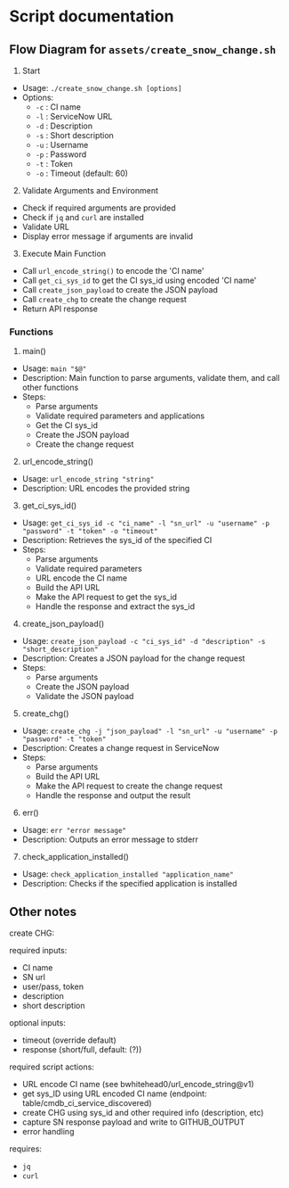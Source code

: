 # Script documentation

## Flow Diagram for `assets/create_snow_change.sh`

1. Start
  - Usage: `./create_snow_change.sh [options]`
  - Options:
    - `-c` : CI name
    - `-l` : ServiceNow URL
    - `-d` : Description
    - `-s` : Short description
    - `-u` : Username
    - `-p` : Password
    - `-t` : Token
    - `-o` : Timeout (default: 60)
2. Validate Arguments and Environment
  - Check if required arguments are provided
  - Check if `jq` and `curl` are installed
  - Validate URL
  - Display error message if arguments are invalid
3. Execute Main Function
  - Call `url_encode_string()` to encode the 'CI name'
  - Call `get_ci_sys_id` to get the CI sys_id using encoded 'CI name'
  - Call `create_json_payload` to create the JSON payload
  - Call `create_chg` to create the change request
  - Return API response

### Functions

1. main()
  - Usage: `main "$@"`
  - Description: Main function to parse arguments, validate them, and call other functions
  - Steps:
    - Parse arguments
    - Validate required parameters and applications
    - Get the CI sys_id
    - Create the JSON payload
    - Create the change request

2. url_encode_string()
  - Usage: `url_encode_string "string"`
  - Description: URL encodes the provided string

3. get_ci_sys_id()
  - Usage: `get_ci_sys_id -c "ci_name" -l "sn_url" -u "username" -p "password" -t "token" -o "timeout"`
  - Description: Retrieves the sys_id of the specified CI
  - Steps:
    - Parse arguments
    - Validate required parameters
    - URL encode the CI name
    - Build the API URL
    - Make the API request to get the sys_id
    - Handle the response and extract the sys_id

4. create_json_payload()
  - Usage: `create_json_payload -c "ci_sys_id" -d "description" -s "short_description"`
  - Description: Creates a JSON payload for the change request
  - Steps:
    - Parse arguments
    - Create the JSON payload
    - Validate the JSON payload

5. create_chg()
  - Usage: `create_chg -j "json_payload" -l "sn_url" -u "username" -p "password" -t "token"`
  - Description: Creates a change request in ServiceNow
  - Steps:
    - Parse arguments
    - Build the API URL
    - Make the API request to create the change request
    - Handle the response and output the result

6. err()
  - Usage: `err "error message"`  
  - Description: Outputs an error message to stderr

7. check_application_installed()
  - Usage: `check_application_installed "application_name"`
  - Description: Checks if the specified application is installed

## Other notes

create CHG:

required inputs:
  * CI name
  * SN url
  * user/pass, token
  * description
  * short description

optional inputs:
  * timeout (override default)
  * response (short/full, default: (?))

required script actions:
  * URL encode CI name (see bwhitehead0/url_encode_string@v1)
  * get sys_ID using URL encoded CI name (endpoint: table/cmdb_ci_service_discovered)
  * create CHG using sys_id and other required info (description, etc)
  * capture SN response payload and write to GITHUB_OUTPUT
  * error handling

requires:
  * `jq`
  * `curl`